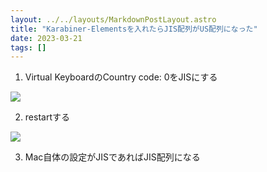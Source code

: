 ```yaml
---
layout: ../../layouts/MarkdownPostLayout.astro
title: "Karabiner-Elementsを入れたらJIS配列がUS配列になった"
date: 2023-03-21
tags: []
---
```

1. Virtual KeyboardのCountry code: 0をJISにする

![](/post/20230321164235.png)

2. restartする

![](/post/20230321164320.png)

3. Mac自体の設定がJISであればJIS配列になる
